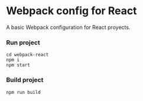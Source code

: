 # Webpack config for React

A basic Webpack configuration for React proyects.

### Run project

```
cd webpack-react
npm i
npm start
```

### Build project

```
npm run build
```
